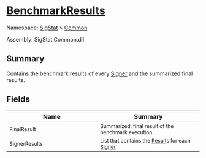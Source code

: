 # [BenchmarkResults](./BenchmarkResults.md)

Namespace: [SigStat]() > [Common](./README.md)

Assembly: SigStat.Common.dll

## Summary
Contains the benchmark results of every [Signer](https://github.com/sigstat/sigstat/blob/develop/docs/md/SigStat/Common/Signer.md) and the summarized final results.

## Fields

| Name | Summary | 
| --- | --- | 
| <sub>FinalResult</sub><img width=200/>| <sub>Summarized, final result of the benchmark execution.</sub>| <br>
| <sub>SignerResults</sub><img width=200/>| <sub>List that contains the [Result](https://github.com/sigstat/sigstat/blob/develop/docs/md/SigStat/Common/Result.md)s for each [Signer](https://github.com/sigstat/sigstat/blob/develop/docs/md/SigStat/Common/Signer.md)</sub>| <br>


